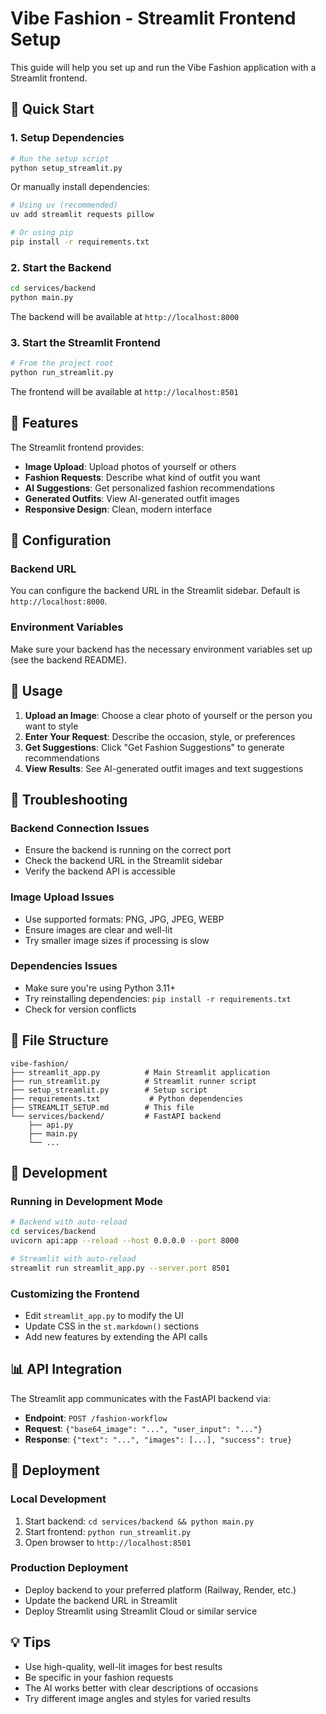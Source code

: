 # Vibe Fashion - Streamlit Frontend Setup

This guide will help you set up and run the Vibe Fashion application with a Streamlit frontend.

## 🚀 Quick Start

### 1. Setup Dependencies
```bash
# Run the setup script
python setup_streamlit.py
```

Or manually install dependencies:
```bash
# Using uv (recommended)
uv add streamlit requests pillow

# Or using pip
pip install -r requirements.txt
```

### 2. Start the Backend
```bash
cd services/backend
python main.py
```
The backend will be available at `http://localhost:8000`

### 3. Start the Streamlit Frontend
```bash
# From the project root
python run_streamlit.py
```
The frontend will be available at `http://localhost:8501`

## 📱 Features

The Streamlit frontend provides:

- **Image Upload**: Upload photos of yourself or others
- **Fashion Requests**: Describe what kind of outfit you want
- **AI Suggestions**: Get personalized fashion recommendations
- **Generated Outfits**: View AI-generated outfit images
- **Responsive Design**: Clean, modern interface

## 🔧 Configuration

### Backend URL
You can configure the backend URL in the Streamlit sidebar. Default is `http://localhost:8000`.

### Environment Variables
Make sure your backend has the necessary environment variables set up (see the backend README).

## 🎯 Usage

1. **Upload an Image**: Choose a clear photo of yourself or the person you want to style
2. **Enter Your Request**: Describe the occasion, style, or preferences
3. **Get Suggestions**: Click "Get Fashion Suggestions" to generate recommendations
4. **View Results**: See AI-generated outfit images and text suggestions

## 🐛 Troubleshooting

### Backend Connection Issues
- Ensure the backend is running on the correct port
- Check the backend URL in the Streamlit sidebar
- Verify the backend API is accessible

### Image Upload Issues
- Use supported formats: PNG, JPG, JPEG, WEBP
- Ensure images are clear and well-lit
- Try smaller image sizes if processing is slow

### Dependencies Issues
- Make sure you're using Python 3.11+
- Try reinstalling dependencies: `pip install -r requirements.txt`
- Check for version conflicts

## 📁 File Structure

```
vibe-fashion/
├── streamlit_app.py          # Main Streamlit application
├── run_streamlit.py          # Streamlit runner script
├── setup_streamlit.py        # Setup script
├── requirements.txt           # Python dependencies
├── STREAMLIT_SETUP.md        # This file
└── services/backend/         # FastAPI backend
    ├── api.py
    ├── main.py
    └── ...
```

## 🔄 Development

### Running in Development Mode
```bash
# Backend with auto-reload
cd services/backend
uvicorn api:app --reload --host 0.0.0.0 --port 8000

# Streamlit with auto-reload
streamlit run streamlit_app.py --server.port 8501
```

### Customizing the Frontend
- Edit `streamlit_app.py` to modify the UI
- Update CSS in the `st.markdown()` sections
- Add new features by extending the API calls

## 📊 API Integration

The Streamlit app communicates with the FastAPI backend via:

- **Endpoint**: `POST /fashion-workflow`
- **Request**: `{"base64_image": "...", "user_input": "..."}`
- **Response**: `{"text": "...", "images": [...], "success": true}`

## 🚀 Deployment

### Local Development
1. Start backend: `cd services/backend && python main.py`
2. Start frontend: `python run_streamlit.py`
3. Open browser to `http://localhost:8501`

### Production Deployment
- Deploy backend to your preferred platform (Railway, Render, etc.)
- Update the backend URL in Streamlit
- Deploy Streamlit using Streamlit Cloud or similar service

## 💡 Tips

- Use high-quality, well-lit images for best results
- Be specific in your fashion requests
- The AI works better with clear descriptions of occasions
- Try different image angles and styles for varied results
